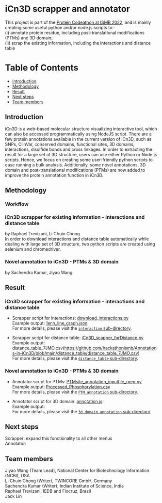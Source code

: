 # iCn3D scrapper and annotator

This project is part of the [Protein Codeathon at ISMB 2022](https://sites.google.com/view/codeathonismb2022), and is mainly creating some useful python and/or node.js scripts to:- <br>
(i) annotate protein residue, including post-translational modifications (PTMs) and 3D domain; <br>
(ii) scrap the existing information, including the interactions and distance table 

Table of Contents
====================
- [Introduction](#introduction)
- [Methodology](#methodology)
- [Result](#result)
- [Next steps](#next-steps)
- [Team members](#team-members)

## Introduction
iCn3D is a web-based molecular structure visualizing interactive tool, which can also be accessed programmatically using NodeJS script. There are a few protein annotations available in the current version of iCn3D, such as SNPs, ClinVar, conserved domains, functional sites, 3D domains, interactions, disulfide bonds and cross linkages. In order to extracting the result for a large set of 3D structure, users can use either Python or Node.js scripts. Hence, we focus on creating some user-friendly python scripts to ease running a bulk analysis. Additionally, some novel annotations, 3D domain and post-translational modifications (PTMs) are now added to improve the protein annotation function in iCn3D. 

## Methodology
### Workflow 

### iCn3D scrapper for existing information - interactions and distance table
by Raphael Trevizani, Li Chuin Chong <br>
In order to download interactions and distance table automatically while dealing with large set of 3D structure, two python scripts are created using selenium and chromedriver.   

### Novel annotation to iCn3D - PTMs & 3D domain
by Sachendra Kumar, Jiyao Wang


## Result
### iCn3D scrapper for existing information - interactions and distance table
- Scrapper script for interactions: [download_interactions.py](https://github.com/hackathonismb/Annotations-in-iCn3D/blob/main/interactions/download_interactions.py) <br>
  Example output: [1enh_line_graph.json](https://github.com/hackathonismb/Annotations-in-iCn3D/blob/main/interactions/1enh_line_graph.json) <br>
  For more details, please visit the [`interaction` sub-directory](https://github.com/hackathonismb/scripts-to-protein-residue-annotations/tree/main/interactions).
  
- Scrapper script for distance table: [iCn3D_scapper_forDistance.py](https://github.com/hackathonismb/Annotations-in-iCn3D/blob/main/distance_table/iCn3D_scapper_forDistance.py) <br>
  Example output: distance_table_7JMO.csv(https://github.com/hackathonismb/Annotations-in-iCn3D/blob/main/distance_table/distance_table_7JMO.csv) <br>
  For more details, please visit the [`distance_table` sub-directory](https://github.com/hackathonismb/Annotations-in-iCn3D/tree/main/distance_table).

### Novel annotation to iCn3D - PTMs & 3D domain
- Annotator script for PTMs: [PTMsite_annotation_inputfile_prep.py](https://github.com/hackathonismb/Annotations-in-iCn3D/blob/main/PTM_annotation/PTMsite_annotation_inputfile_prep.py) <br>
  Example output: [Processed_Phosphorylation.csv](https://github.com/hackathonismb/Annotations-in-iCn3D/blob/main/PTM_annotation/Processed_Phosphorylation.csv) <br>
  For more details, please visit the [`PTM_annotation` sub-directory](https://github.com/hackathonismb/Annotations-in-iCn3D/tree/main/PTM_annotation).
  
- Annotator script for 3D domain: [annotation.js](https://github.com/hackathonismb/Annotations-in-iCn3D/blob/main/3d_domain_annotation/annotation.js) <br>
  Example output: <br>
  For more details, please visit the [`3d_domain_annotation` sub-directory](https://github.com/hackathonismb/Annotations-in-iCn3D/tree/main/3d_domain_annotation).

## Next steps 
Scrapper: expand this functionality to all other menus <br>
Annotator: 

## Team members
Jiyao Wang (Team Lead), National Center for Biotechnology Information (NCBI), USA <br>
Li Chuin Chong (Writer), TWINCORE GmbH, Germany <br>
Sachendra Kumar (Writer), Indian Institute of Science, India <br>
Raphael Trevizani, IEDB and Fiocruz, Brazil <br> 
Jack Lin
